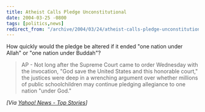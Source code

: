 ```yaml
---
title: Atheist Calls Pledge Unconstitutional
date: 2004-03-25 -0800
tags: [politics,news]
redirect_from: "/archive/2004/03/24/atheist-calls-pledge-unconstitutional.aspx/"
---
```


How quickly would the pledge be altered if it ended "one nation under
Allah" or "one nation under Buddah"?

> AP - Not long after the Supreme Court came to order Wednesday with the
> invocation, "God save the United States and this honorable court," the
> justices were deep in a wrenching argument over whether millions of
> public schoolchildren may continue pledging allegiance to one nation
> "under God."

*[Via [Yahoo! News - Top
Stories](http://us.rd.yahoo.com/dailynews/rss/topstories/*http://story.news.yahoo.com/news?tmpl=story2&u=/ap/20040324/ap_on_go_su_co/scotus_pledge_of_allegiance)]*


